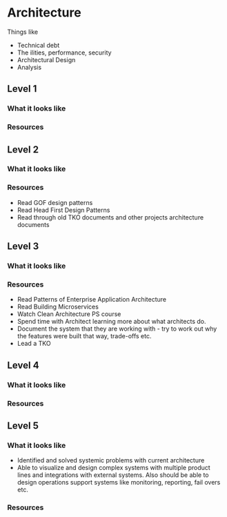 # Architecture

Things like
- Technical debt
- The ilities, performance, security
- Architectural Design
- Analysis

## Level 1

### What it looks like

### Resources

## Level 2

### What it looks like

### Resources
- Read GOF design patterns
- Read Head First Design Patterns
- Read through old TKO documents and other projects architecture documents

## Level 3

### What it looks like

### Resources
- Read Patterns of Enterprise Application Architecture
- Read Building Microservices
- Watch Clean Architecture PS course
- Spend time with Architect learning more about what architects do.
- Document the system that they are working with - try to work out why the features were built that way, trade-offs etc.
- Lead a TKO

## Level 4

### What it looks like

### Resources

## Level 5

### What it looks like
- Identified and solved systemic problems with current architecture
- Able to visualize and design complex systems with multiple product lines and integrations with external systems. Also should be able to design operations support systems like monitoring, reporting, fail overs etc.

### Resources

